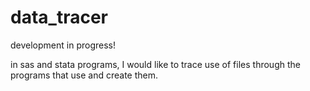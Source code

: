 # data_tracer

development in progress!

in sas and stata programs, I would like to trace use of files through the programs that use and create them.  
